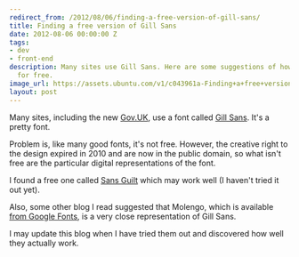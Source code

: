 ```yaml
---
redirect_from: /2012/08/06/finding-a-free-version-of-gill-sans/
title: Finding a free version of Gill Sans
date: 2012-08-06 00:00:00 Z
tags:
- dev
- front-end
description: Many sites use Gill Sans. Here are some suggestions of how to use it
  for free.
image_url: https://assets.ubuntu.com/v1/c043961a-Finding+a+free+version+of+Gill+Sans.jpg?h=160
layout: post
---
```


Many sites, including the new [Gov.UK](http://gov.uk), use a font called [Gill Sans](http://en.wikipedia.org/wiki/Gill_Sans). It's a pretty font.

Problem is, like many good fonts, it's not free. However, the creative right to the design expired in 2010 and are now in the public domain, so what isn't free are the particular digital representations of the font.

I found a free one called [Sans Guilt](http://ospublish.constantvzw.org/foundry/sans-guilt/) which may work well (I haven't tried it out yet).

Also, some other blog I read suggested that Molengo, which is available [from Google Fonts](http://www.google.com/webfonts#UsePlace:use/Collection:Molengo), is a very close representation of Gill Sans.

I may update this blog when I have tried them out and discovered how well they actually work.
